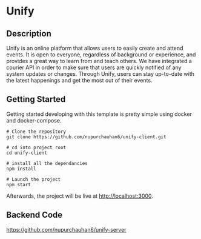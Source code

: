 # Unify


##  Description

Unify is an online platform that allows users to easily create and attend events. It is open to everyone, regardless of background or experience, and provides a great way to learn from and teach others. We have integrated a courier API in order to make sure that users are quickly notified of any system updates or changes. Through Unify, users can stay up-to-date with the latest happenings and get the most out of their events.

##  Getting Started

Getting started developing with this template is pretty simple using docker and docker-compose.

```shell script
# Clone the repository
git clone https://github.com/nupurchauhan6/unify-client.git

# cd into project root
cd unify-client

# install all the dependancies
npm install

# Launch the project
npm start
```

Afterwards, the project will be live at [http://localhost:3000](http://localhost:3000).

## Backend Code

https://github.com/nupurchauhan6/unify-server
